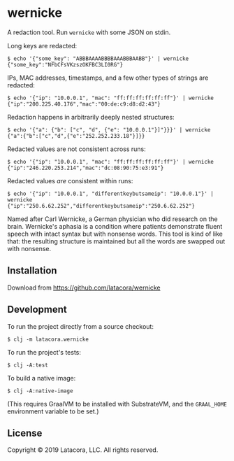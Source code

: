 # wernicke

A redaction tool. Run `wernicke` with some JSON on stdin.

Long keys are redacted:

    $ echo '{"some_key": "ABBBAAAABBBBAAABBBAABB"}' | wernicke
    {"some_key":"NFbCFsVKzszOKFBC3LI0RG"}

IPs, MAC addresses, timestamps, and a few other types of strings are redacted:

    $ echo '{"ip": "10.0.0.1", "mac": "ff:ff:ff:ff:ff:ff"}' | wernicke
    {"ip":"200.225.40.176","mac":"00:de:c9:d8:d2:43"}

Redaction happens in arbitrarily deeply nested structures:

    $ echo '{"a": {"b": ["c", "d", {"e": "10.0.0.1"}]"}}}' | wernicke
    {"a":{"b":["c","d",{"e":"252.252.233.18"}]}}

Redacted values are not consistent across runs:

    $ echo '{"ip": "10.0.0.1", "mac": "ff:ff:ff:ff:ff:ff"}' | wernicke
    {"ip":"246.220.253.214","mac":"dc:08:90:75:e3:91"}

Redacted values _are_ consistent within runs:

    $ echo '{"ip": "10.0.0.1", "differentkeybutsameip": "10.0.0.1"}' | wernicke
    {"ip":"250.6.62.252","differentkeybutsameip":"250.6.62.252"}

Named after Carl Wernicke, a German physician who did research on the brain.
Wernicke's aphasia is a condition where patients demonstrate fluent speech with
intact syntax but with nonsense words. This tool is kind of like that: the
resulting structure is maintained but all the words are swapped out with
nonsense.

## Installation

Download from https://github.com/latacora/wernicke

## Development

To run the project directly from a source checkout:

    $ clj -m latacora.wernicke

To run the project's tests:

    $ clj -A:test

To build a native image:

    $ clj -A:native-image

(This requires GraalVM to be installed with SubstrateVM, and the `GRAAL_HOME`
environment variable to be set.)

## License

Copyright © 2019 Latacora, LLC. All rights reserved.
